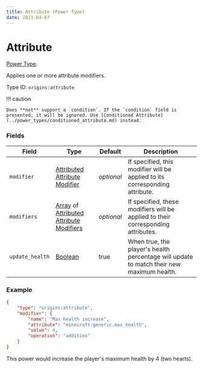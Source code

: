 ```yaml
---
title: Attribute (Power Type)
date: 2021-04-07
---
```

# Attribute

[Power Type](../power_types.md).

Applies one or more attribute modifiers.

Type ID: `origins:attribute`

!!! caution

    Does **not** support a `condition`. If the `condition` field is presented, it will be ignored. Use [Conditioned Attribute](../power_types/conditioned_attribute.md) instead.

### Fields

Field  | Type | Default | Description
-------|------|---------|-------------
`modifier` | [Attributed Attribute Modifier](../data_types/attributed_attribute_modifier.md) | _optional_ | If specified, this modifier will be applied to its corresponding attribute.
`modifiers` | [Array](../data_types/array.md) of [Attributed Attribute Modifiers](../data_types/attributed_attribute_modifier.md) | _optional_ | If specified, these modifiers will be applied to their corresponding attributes.
`update_health` | [Boolean](../data_types/boolean.md) | true | When true, the player's health percentage will update to match their new maximum health.

### Example
```json
{
	"type": "origins:attribute",
	"modifier": {
		"name": "Max health increase",
		"attribute": "minecraft:generic.max_health",
		"value": 4,
		"operation": "addition"
	}
}
```
This power would increase the player's maximum health by 4 (two hearts).
